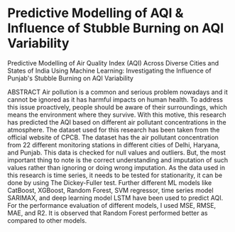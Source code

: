# Predictive Modelling of AQI & Influence of Stubble Burning on AQI Variability
Predictive Modelling of Air Quality Index (AQI) Across Diverse Cities and States of India Using Machine Learning: Investigating the Influence of Punjab's Stubble Burning on AQI Variability

ABSTRACT
Air pollution is a common and serious problem nowadays and it cannot be ignored as it has harmful impacts on human health. To address this issue proactively, people should be aware of their surroundings, which means the environment where they survive. With this motive, this research has predicted the AQI based on different air pollutant concentrations in the atmosphere.
The dataset used for this research has been taken from the official website of CPCB. The dataset has the air pollutant concentration from 22 different monitoring stations in different cities of Delhi, Haryana, and Punjab. This data is checked for null values and outliers. But, the most important thing to note is the correct understanding and imputation of such values rather than ignoring or doing wrong imputation. As the data used in this research is time series, it needs to be tested for stationarity, it can be done by using The Dickey-Fuller test.
Further different ML models like CatBoost, XGBoost, Random Forest, SVM regressor, time series model SARIMAX, and deep learning model LSTM have been used to predict AQI. For the performance evaluation of different models, I used MSE, RMSE, MAE, and R2. It is observed that Random Forest performed better as compared to other models. 
